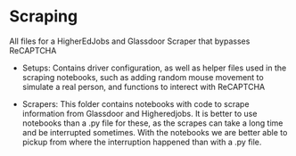 # Scraping
All files for a HigherEdJobs and Glassdoor Scraper that bypasses ReCAPTCHA


- Setups: Contains driver configuration, as well as helper files used in the scraping notebooks, such as adding random mouse movement to simulate a real person, and functions to interect with ReCAPTCHA

- Scrapers: This folder contains notebooks with code to scrape information from Glassdoor and Higheredjobs. It is better to use notebooks than a .py file for these, as the scrapes can take a long time and be interrupted sometimes. With the notebooks we are better able to pickup from where the interruption happened than with a .py file.
